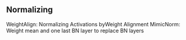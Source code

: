 ## Normalizing
WeightAlign: Normalizing Activations byWeight Alignment
MimicNorm: Weight mean and one last BN layer to replace BN layers
